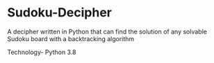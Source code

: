 # Sudoku-Decipher
A decipher written in Python that can find the solution of any solvable Sudoku board with a backtracking algorithm 




Technology- Python 3.8 

